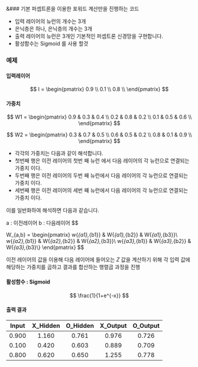 &### 기본 퍼셉트론을 이용한 포워드 계산만을 진행하는 코드

- 입력 레이어의 뉴런의 개수는 3개
- 은닉층은 하나, 은닉층의 개수는 3개
- 출력 레이어의 뉴런은 3개인 기본적인 퍼셉트론 신경망을 구현합니다.
- 활성함수는 Sigmoid 를 사용 할것

### 예제

#### 입력레이어

$$
I = 
\begin{pmatrix}
0.9 \\
0.1 \\
0.8 \\ 
\end{pmatrix}
$$

#### 가중치
$$
W1 = 
\begin{pmatrix}
0.9 & 0.3 & 0.4 \\
0.2 & 0.8 & 0.2 \\
0.1 & 0.5 & 0.6 \\ 
\end{pmatrix}
$$

$$
W2 = 
\begin{pmatrix}
0.3 & 0.7 & 0.5 \\
0.6 & 0.5 & 0.2 \\
0.8 & 0.1 & 0.9 \\ 
\end{pmatrix}
$$

- 각각의 가중치는 다음과 같이 해석합니다.
- 첫번째 행은 이전 레이어의 첫번 째 뉴런 에서 다음 레이어의 각 뉴런으로 연결되는 가중치 이다.
- 두번째 행은 이전 레이어의 두번 째 뉴런에서 다음 레이어의 각 뉴런으로 연결되는 가중치 이다.
- 세번째 행은 이전 레이어의 세번 쨰 뉴런에서 다음 레이어의 각 뉴런으로 연결되는 가중치 이다.

이를 일반화하여 해석하면 다음과 같습니다.

a : 이전레이어
b : 다음레이어
$$

W_{a,b} = 
\begin{pmatrix}
w{_{a1},_{b1}} & W{_{a1},_{b2}} & W{_{a1},_{b3}}\\
w{_{a2},_{b1}} & W{_{a2},_{b2}} & W{_{a2},_{b3}}\\
w{_{a3},_{b1}} & W{_{a3},_{b2}} & W{_{a3},_{b3}\\}
\end{pmatrix}
$$

이전 레이어의 값을 이용해 다음 레이어에 들어오는 $Z$ 값을 계산하기 위해 각 입력 값에 해당하는 가중치를 곱하고 결과를 합산하는 행렬곱 과정을 진행


#### 활성함수 : Sigmoid
$$
\frac{1}{1+e^{-x}}
$$

#### 출력 결과
Input|X_Hidden|O_Hidden|X_Output|O_Output
|:---:|:---:|:---:|:---:|:---:|
0.900|1.160|0.761|0.976|0.726|
0.100|0.420|0.603|0.889|0.709
0.800|0.620|0.650|1.255|0.778

